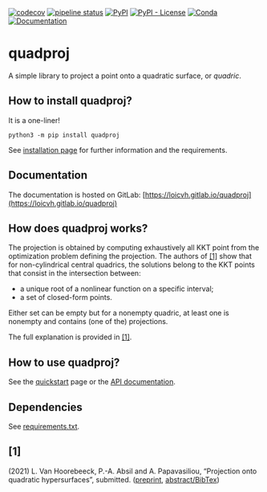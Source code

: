 [![codecov](https://codecov.io/gl/Loicvh/quadproj/branch/master/graph/badge.svg?token=H2LI6Z1SMI)](https://codecov.io/gl/Loicvh/quadproj)
[![pipeline status](https://gitlab.com/loicvh/quadproj/badges/master/pipeline.svg)](https://gitlab.com/loicvh/quadproj/-/commits/master)
[![PyPI](https://img.shields.io/pypi/v/quadproj)](https://pypi.org/project/quadproj/)
[![PyPI - License](https://img.shields.io/pypi/l/quadproj)](https://pypi.org/project/quadproj/)
[![Conda](https://img.shields.io/conda/v/loicvh/quadproj)](https://anaconda.org/loicvh/quadproj)
[![Documentation](https://img.shields.io/badge/docs-%20-green)](https://loicvh.gitlab.io/quadproj/)


# quadproj

A simple library to project a point onto a quadratic surface, or *quadric*.

## How to install quadproj?

It is a one-liner!

```python3
python3 -m pip install quadproj
```

See [installation page](https://loicvh.gitlab.io/quadproj/installation.html) for further information and the requirements.

## Documentation

The documentation is hosted on GitLab: [https://loicvh.gitlab.io/quadproj](https://loicvh.gitlab.io/quadproj)

## How does quadproj works?

The projection is obtained by computing exhaustively all KKT point from the optimization problem defining the projection. The authors of [[1]](https://perso.uclouvain.be/loic.vanhoorebeeck/abstracts/OJMO_2022.html) show that for non-cylindrical central quadrics, the solutions belong to the KKT points that consist in the intersection between:

- a unique root of a nonlinear function on a specific interval;
- a set of closed-form points.

Either set can be empty but for a nonempty quadric, at least one is nonempty and contains (one of the) projections.

The full explanation is provided in [[1]](https://perso.uclouvain.be/loic.vanhoorebeeck/abstracts/OJMO_2022.html).


## How to use quadproj?

See the [quickstart](https://loicvh.gitlab.io/quadproj/quickstart.html) page or the [API documentation](https://loicvh.gitlab.io/quadproj/modules.html).



## Dependencies

See [requirements.txt](https://gitlab.com/loicvh/quadproj/-/blob/master/requirements.txt).


## [1]
(2021) L. Van Hoorebeeck, P.-A. Absil and A. Papavasiliou, “Projection onto quadratic hypersurfaces”, submitted. ([preprint](https://perso.uclouvain.be/loic.vanhoorebeeck/_downloads/dc8ab520a768f81e13569c647c7553d7/OJMO_2022_preprint.pdf), [abstract/BibTex](https://perso.uclouvain.be/loic.vanhoorebeeck/abstracts/OJMO_2022.html))

